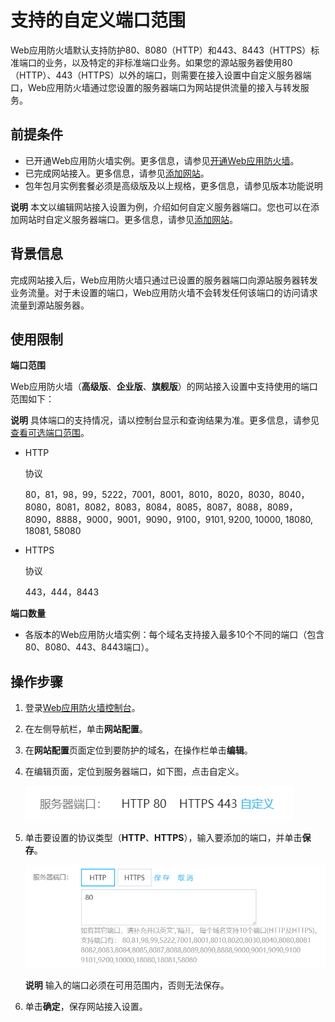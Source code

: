 # 支持的自定义端口范围

Web应用防火墙默认支持防护80、8080（HTTP）和443、8443（HTTPS）标准端口的业务，以及特定的非标准端口业务。如果您的源站服务器使用80（HTTP）、443（HTTPS）以外的端口，则需要在接入设置中自定义服务器端口，Web应用防火墙通过您设置的服务器端口为网站提供流量的接入与转发服务。

## 前提条件

- 已开通Web应用防火墙实例。更多信息，请参见[开通Web应用防火墙](https://docs.jdcloud.com/cn/web-application-firewall/purchase-process)。
- 已完成网站接入。更多信息，请参见[添加网站](https://docs.jdcloud.com/cn/web-application-firewall/step-1)。
- 包年包月实例套餐必须是高级版及以上规格，更多信息，请参见版本功能说明

**说明** 本文以编辑网站接入设置为例，介绍如何自定义服务器端口。您也可以在添加网站时自定义服务器端口。更多信息，请参见[添加网站](https://docs.jdcloud.com/cn/web-application-firewall/step-1)。

## 背景信息

完成网站接入后，Web应用防火墙只通过已设置的服务器端口向源站服务器转发业务流量。对于未设置的端口，Web应用防火墙不会转发任何该端口的访问请求流量到源站服务器。

## 使用限制

**端口范围**

Web应用防火墙（**高级版**、**企业版**、**旗舰版**）的网站接入设置中支持使用的端口范围如下：

**说明** 具体端口的支持情况，请以控制台显示和查询结果为准。更多信息，请参见[查看可选端口范围](https://cloudwaf-console.jdcloud.com/instance)。

- HTTP

  协议

  80，81，98，99，5222，7001，8001，8010，8020，8030，8040，8080，8081，8082，8083，8084，8085，8087，8088，8089，8090，8888，9000，9001，9090，9100，9101, 9200, 10000, 18080, 18081, 58080

- HTTPS

  协议

  443，444，8443 

**端口数量**

- 各版本的Web应用防火墙实例：每个域名支持接入最多10个不同的端口（包含80、8080、443、8443端口）。

## 操作步骤

1. 登录[Web应用防火墙控制台](https://cloudwaf-console.jdcloud.com/overview/business)。

2. 在左侧导航栏，单击**网站配置**。

3. 在**网站配置**页面定位到要防护的域名，在操作栏单击**编辑**。

4. 在编辑页面，定位到服务器端口，如下图，点击自定义。

   ![image](../../../../image/WAF/protect-configure/69.Name-Edit-Port.png)

5. 单击要设置的协议类型（**HTTP**、**HTTPS**），输入要添加的端口，并单击**保存**。

   ![image](../../../../image/WAF/protect-configure/70.Name-Edit-Port-Custom.png)

   **说明** 输入的端口必须在可用范围内，否则无法保存。

6. 单击**确定**，保存网站接入设置。


